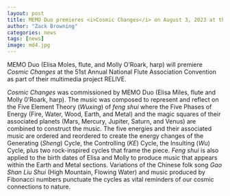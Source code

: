 ```yaml
---
layout: post
title: MEMO Duo premieres <i>Cosmic Changes</i> on August 3, 2023 at the National Flute Association Conference!
author: "Zack Browning"
categories: news
tags: [news]
image: md4.jpg
---
```


MEMO Duo (Elisa Moles, flute, and Molly O’Roark, harp) will premiere *Cosmic Changes* at the 51st Annual National Flute Association Convention as part of their multimedia project RELIVE.

*Cosmic Changes* was commissioned by MEMO Duo (Elisa Miles, flute and Molly 0’Roark, harp). The music was composed to represent and reflect on the Five Element Theory (*Wuxing*) of *feng shui* where the Five Phases of Energy (Fire, Water, Wood, Earth, and Metal) and the magic squares of their associated planets (Mars, Mercury, Jupiter, Saturn, and Venus) are combined to construct the music. The five energies and their associated music are ordered and reordered to create the energy changes of the Generating (*Sheng*) Cycle, the Controlling (*KE*) Cycle, the Insulting (*Wu*) Cycle, plus two rock-inspired cycles that frame the piece. *Feng shui* is also applied to the birth dates of Elisa and Molly to produce music that appears within the Earth and Metal sections. Variations of the Chinese folk song *Gao Shan Liu Shui* (High Mountain, Flowing Water) and music produced by Fibonacci numbers punctuate the cycles as vital reminders of our cosmic connections to nature.  
